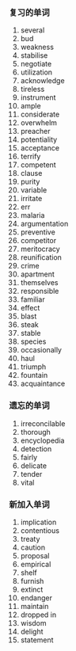 ### 复习的单词

1. several
2. bud
3. weakness
4. stabilise
5. negotiate
6. utilization
7. acknowledge
8. tireless
9. instrument
10. ample
11. considerate
12. overwhelm
13. preacher
14. potentiality
15. acceptance
16. terrify
17. competent
18. clause
19. purity
20. variable
21. irritate
22. err
23. malaria
24. argumentation
25. preventive
26. competitor
27. meritocracy
28. reunification
29. crime
30. apartment
31. themselves
32. responsible
33. familiar
34. effect
35. blast
36. steak
37. stable
38. species
39. occasionally
40. haul
41. triumph
42. fountain
43. acquaintance



### 遗忘的单词

1. irreconcilable
2. thorough
3. encyclopedia
4. detection
5. fairly
6. delicate
7. tender
8. vital



### 新加入单词

1. implication
2. contentious
3. treaty
4. caution
5. proposal
6. empirical
7. shelf
8. furnish
9. extinct
10. endanger
11. maintain
12. dropped in
13. wisdom
14. delight
15. statement